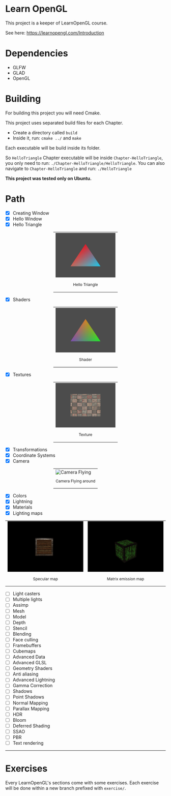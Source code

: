 # Learn OpenGL

This project is a keeper of LearnOpenGL course.

See here: https://learnopengl.com/Introduction

# Dependencies

- GLFW
- GLAD
- OpenGL

# Building

For building this project you will need Cmake.

This project uses separated build files for each Chapter.

- Create a directory called `build`
- Inside it, run: `cmake ../` and `make`

Each executable will be build inside its folder.

So `HelloTriangle` Chapter executable will be inside `Chapter-HelloTriangle`, you only need to run: `./Chapter-HelloTriangle/HelloTriangle`. You can also navigate to `Chapter-HelloTriangle` and run: `./HelloTriangle`

**This project was tested only on Ubuntu.**

# Path

- [x] Creating Window
- [x] Hello Window
- [x] Hello Triangle

<table style="width: 40%;margin:auto;">
    <tr>
        <td>
            <img src="resources/images/hello-triangle.png" alt="Hello Triangle" />
            <p style="text-align: center; font-size: 12px">
                Hello Triangle
            </p>
        </td>
    </tr>
</table>

- [x] Shaders

<table style="width: 40%;margin: auto;">
    <tr>
        <td>
            <img src="resources/images/shader.png" alt="Shader" />
            <p style="text-align: center; font-size: 12px">
                Shader
            </p>
        </td>
    </tr>
</table>

- [x] Textures

<table style="width: 40%;margin: auto;">
    <tr>
        <td>
            <img src="resources/images/texture.png" alt="Texture" />
            <p style="text-align: center; font-size: 12px">
                Texture
            </p>
        </td>
    </tr>
</table>

- [x] Transformations
- [x] Coordinate Systems
- [x] Camera

<table style="width: 40%;margin: auto;">
    <tr>
        <td>
            <img src="resources/images/Camera.gif" alt="Camera Flying" />
            <p style="text-align: center; font-size: 12px">
                Camera Flying around
            </p>
        </td>
    </tr>
</table>

- [x] Colors
- [x] Lightning
- [x] Materials
- [x] Lighting maps

<table>
    <tr>
        <td style="width: 40%">
            <img src="resources/images/1631401415.png" alt="Specular Map" />
            <p style="text-align: center; font-size: 12px">
                Specular map
            </p>
        </td>
        <td style="width: 40%">
            <img src="resources/images/1631416736.png" alt="Emission Map" />
            <p style="text-align: center; font-size: 12px">
                Matrix emission map
            </p>
        </td>
    </tr>
</table>

- [ ] Light casters
- [ ] Multiple lights
- [ ] Assimp
- [ ] Mesh
- [ ] Model
- [ ] Depth
- [ ] Stencil
- [ ] Blending
- [ ] Face culling
- [ ] Framebuffers
- [ ] Cubemaps
- [ ] Advanced Data
- [ ] Advanced GLSL
- [ ] Geometry Shaders
- [ ] Anti aliasing
- [ ] Advanced Lightning
- [ ] Gamma Correction
- [ ] Shadows
- [ ] Point Shadows
- [ ] Normal Mapping
- [ ] Parallax Mapping
- [ ] HDR
- [ ] Bloom
- [ ] Deferred Shading
- [ ] SSAO
- [ ] PBR
- [ ] Text rendering

---

# Exercises

Every LearnOpenGL's sections come with some exercises. Each exercise will be done within a new branch prefixed with `exercise/`.